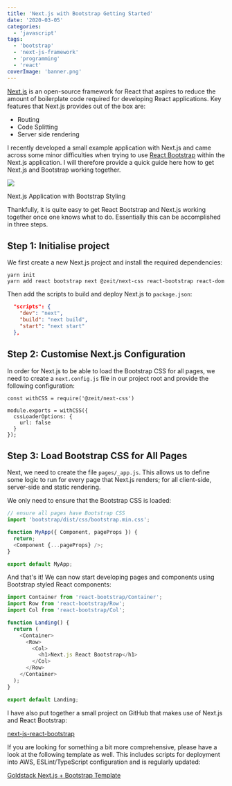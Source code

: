 ```yaml
---
title: 'Next.js with Bootstrap Getting Started'
date: '2020-03-05'
categories:
  - 'javascript'
tags:
  - 'bootstrap'
  - 'next-js-framework'
  - 'programming'
  - 'react'
coverImage: 'banner.png'
---
```


[Next.js](https://nextjs.org/) is an open-source framework for React that aspires to reduce the amount of boilerplate code required for developing React applications. Key features that Next.js provides out of the box are:

- Routing
- Code Splitting
- Server side rendering

I recently developed a small example application with Next.js and came across some minor difficulties when trying to use [React Bootstrap](https://react-bootstrap.github.io/) within the Next.js application. I will therefore provide a quick guide here how to get Next.js and Bootstrap working together.

![](https://nexnet.files.wordpress.com/2020/03/react-next-js-bootstrap.png?w=826)

Next.js Application with Bootstrap Styling

Thankfully, it is quite easy to get React Bootstrap and Next.js working together once one knows what to do. Essentially this can be accomplished in three steps.

## Step 1: Initialise project

We first create a new Next.js project and install the required dependencies:

```
yarn init
yarn add react bootstrap next @zeit/next-css react-bootstrap react-dom
```

Then add the scripts to build and deploy Next.js to `package.json`:

```json
  "scripts": {
    "dev": "next",
    "build": "next build",
    "start": "next start"
  },
```

## Step 2: Customise Next.js Configuration

In order for Next.js to be able to load the Bootstrap CSS for all pages, we need to create a `next.config.js` file in our project root and provide the following configuration:

```
const withCSS = require('@zeit/next-css')

module.exports = withCSS({
  cssLoaderOptions: {
    url: false
  }
});
```

## Step 3: Load Bootstrap CSS for All Pages

Next, we need to create the file `pages/_app.js`. This allows us to define some logic to run for every page that Next.js renders; for all client-side, server-side and static rendering.

We only need to ensure that the Bootstrap CSS is loaded:

```typescript
// ensure all pages have Bootstrap CSS
import 'bootstrap/dist/css/bootstrap.min.css';

function MyApp({ Component, pageProps }) {
  return;
  <Component {...pageProps} />;
}

export default MyApp;
```

And that's it! We can now start developing pages and components using Bootstrap styled React components:

```typescript
import Container from 'react-bootstrap/Container';
import Row from 'react-bootstrap/Row';
import Col from 'react-bootstrap/Col';

function Landing() {
  return (
    <Container>
      <Row>
        <Col>
          <h1>Next.js React Bootstrap</h1>
        </Col>
      </Row>
    </Container>
  );
}

export default Landing;
```

I have also put together a small project on GitHub that makes use of Next.js and React Bootstrap:

[next-js-react-bootstrap](https://github.com/mxro/next-js-react-bootstrap)

If you are looking for something a bit more comprehensive, please have a look at the following template as well. This includes scripts for deployment into AWS, ESLint/TypeScript configuration and is regularly updated:

[Goldstack Next.js + Bootstrap Template](https://goldstack.party/templates/nextjs-bootstrap)
